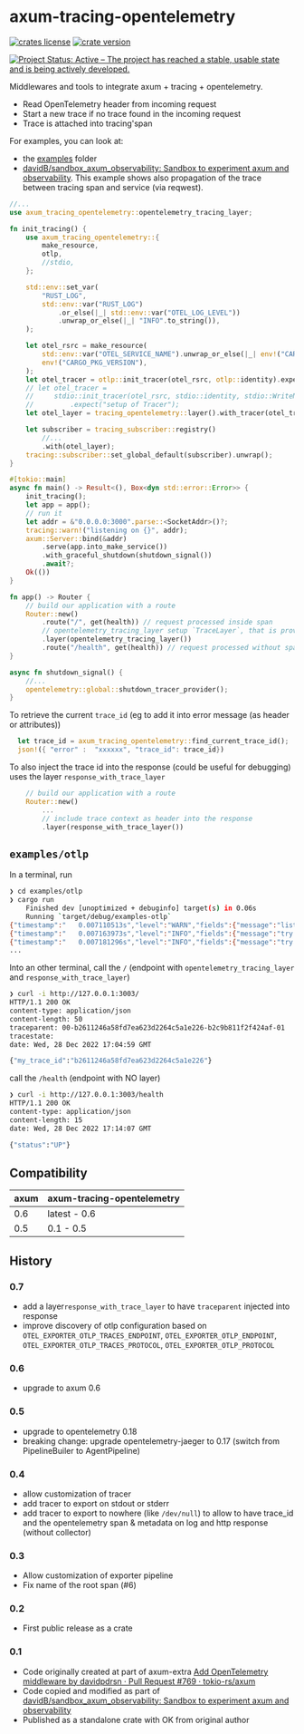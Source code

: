 # axum-tracing-opentelemetry

[![crates license](https://img.shields.io/crates/l/axum-tracing-opentelemetry.svg)](http://creativecommons.org/publicdomain/zero/1.0/)
[![crate version](https://img.shields.io/crates/v/axum-tracing-opentelemetry.svg)](https://crates.io/crates/axum-tracing-opentelemetry)

[![Project Status: Active – The project has reached a stable, usable state and is being actively developed.](https://www.repostatus.org/badges/latest/active.svg)](https://www.repostatus.org/#active)

Middlewares and tools to integrate axum + tracing + opentelemetry.

- Read OpenTelemetry header from incoming request
- Start a new trace if no trace found in the incoming request
- Trace is attached into tracing'span

For examples, you can look at:

- the [examples](./examples/) folder
- [davidB/sandbox_axum_observability: Sandbox to experiment axum and observability](https://github.com/davidB/sandbox_axum_observability). This example shows also propagation of the trace between tracing span and service (via reqwest).

```rust
//...
use axum_tracing_opentelemetry::opentelemetry_tracing_layer;

fn init_tracing() {
    use axum_tracing_opentelemetry::{
        make_resource,
        otlp,
        //stdio,
    };

    std::env::set_var(
        "RUST_LOG",
        std::env::var("RUST_LOG")
            .or_else(|_| std::env::var("OTEL_LOG_LEVEL"))
            .unwrap_or_else(|_| "INFO".to_string()),
    );

    let otel_rsrc = make_resource(
        std::env::var("OTEL_SERVICE_NAME").unwrap_or_else(|_| env!("CARGO_PKG_NAME").to_string()),
        env!("CARGO_PKG_VERSION"),
    );
    let otel_tracer = otlp::init_tracer(otel_rsrc, otlp::identity).expect("setup of Tracer");
    // let otel_tracer =
    //     stdio::init_tracer(otel_rsrc, stdio::identity, stdio::WriteNoWhere::default())
    //         .expect("setup of Tracer");
    let otel_layer = tracing_opentelemetry::layer().with_tracer(otel_tracer);

    let subscriber = tracing_subscriber::registry()
        //...
        .with(otel_layer);
    tracing::subscriber::set_global_default(subscriber).unwrap();
}

#[tokio::main]
async fn main() -> Result<(), Box<dyn std::error::Error>> {
    init_tracing();
    let app = app();
    // run it
    let addr = &"0.0.0.0:3000".parse::<SocketAddr>()?;
    tracing::warn!("listening on {}", addr);
    axum::Server::bind(&addr)
        .serve(app.into_make_service())
        .with_graceful_shutdown(shutdown_signal())
        .await?;
    Ok(())
}

fn app() -> Router {
    // build our application with a route
    Router::new()
        .route("/", get(health)) // request processed inside span
        // opentelemetry_tracing_layer setup `TraceLayer`, that is provided by tower-http so you have to add that as a dependency.
        .layer(opentelemetry_tracing_layer())
        .route("/health", get(health)) // request processed without span / trace
}

async fn shutdown_signal() {
    //...
    opentelemetry::global::shutdown_tracer_provider();
}
```

To retrieve the current `trace_id` (eg to add it into error message (as header or attributes))

```rust
  let trace_id = axum_tracing_opentelemetry::find_current_trace_id();
  json!({ "error" :  "xxxxxx", "trace_id": trace_id})
```

To also inject the trace id into the response (could be useful for debugging) uses the layer `response_with_trace_layer`

```rust
    // build our application with a route
    Router::new()
        ...
        // include trace context as header into the response
        .layer(response_with_trace_layer())
```

## `examples/otlp`

In a terminal, run

```sh
❯ cd examples/otlp
❯ cargo run
    Finished dev [unoptimized + debuginfo] target(s) in 0.06s
    Running `target/debug/examples-otlp`
{"timestamp":"   0.007110513s","level":"WARN","fields":{"message":"listening on 0.0.0.0:3003"},"target":"examples_otlp"}
{"timestamp":"   0.007163973s","level":"INFO","fields":{"message":"try to call `curl -i http://127.0.0.1:3003/` (with trace)"},"target":"examples_otlp"}
{"timestamp":"   0.007181296s","level":"INFO","fields":{"message":"try to call `curl -i http://127.0.0.1:3003/heatlh` (with NO trace)"},"target":"examples_otlp"}
...
```

Into an other terminal, call the `/` (endpoint with `opentelemetry_tracing_layer` and `response_with_trace_layer`)

```sh
❯ curl -i http://127.0.0.1:3003/
HTTP/1.1 200 OK
content-type: application/json
content-length: 50
traceparent: 00-b2611246a58fd7ea623d2264c5a1e226-b2c9b811f2f424af-01
tracestate:
date: Wed, 28 Dec 2022 17:04:59 GMT

{"my_trace_id":"b2611246a58fd7ea623d2264c5a1e226"}
```

call the `/health` (endpoint with NO layer)

```sh
❯ curl -i http://127.0.0.1:3003/health
HTTP/1.1 200 OK
content-type: application/json
content-length: 15
date: Wed, 28 Dec 2022 17:14:07 GMT

{"status":"UP"}
```

## Compatibility

|axum|axum-tracing-opentelemetry|
|----|--------------------------|
|0.6 | latest - 0.6             |
|0.5 | 0.1 - 0.5                |

## History

### 0.7

- add a layer`response_with_trace_layer` to have `traceparent` injected into response
- improve discovery of otlp configuration based on `OTEL_EXPORTER_OTLP_TRACES_ENDPOINT`, `OTEL_EXPORTER_OTLP_ENDPOINT`, `OTEL_EXPORTER_OTLP_TRACES_PROTOCOL`, `OTEL_EXPORTER_OTLP_PROTOCOL`

### 0.6

- upgrade to axum 0.6

### 0.5

- upgrade to opentelemetry 0.18
- breaking change: upgrade opentelemetry-jaeger to 0.17 (switch from PipelineBuiler to AgentPipeline)

### 0.4

- allow customization of tracer
- add tracer to export on stdout or stderr
- add tracer to export to nowhere (like `/dev/null`) to allow to have trace_id
  and the opentelemetry span & metadata on log and http response (without collector)

### 0.3

- Allow customization of exporter pipeline
- Fix name of the root span (#6)

### 0.2

- First public release as a crate

### 0.1

- Code originally created at part of axum-extra [Add OpenTelemetry middleware by davidpdrsn · Pull Request #769 · tokio-rs/axum](https://github.com/tokio-rs/axum/pull/769)
- Code copied and modified as part of [davidB/sandbox_axum_observability: Sandbox to experiment axum and observability](https://github.com/davidB/sandbox_axum_observability)
- Published as a standalone crate with OK from original author
